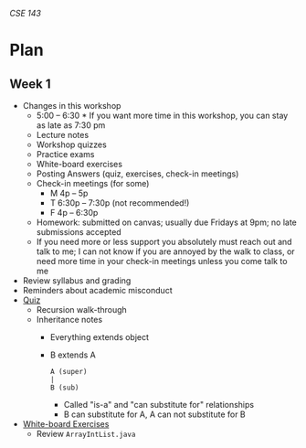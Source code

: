 _CSE 143_
# Plan
## Week 1

* Changes in this workshop
	* 5:00 – 6:30
			* If you want more time in this workshop, you can stay as late as 7:30 pm
	* Lecture notes
	* Workshop quizzes
	* Practice exams
	* White-board exercises
	* Posting Answers (quiz, exercises, check-in meetings)
	* Check-in meetings (for some)
		* M 4p – 5p
		* T 6:30p – 7:30p (not recommended!)
		* F 4p – 6:30p
	* Homework: submitted on canvas; usually due Fridays at 9pm; no late submissions accepted
	* If you need more or less support you absolutely must reach out and talk to me; I can not know if you are annoyed by the walk to class, or need more time in your check-in meetings unless you come talk to me
* Review syllabus and grading
* Reminders about academic misconduct
* [Quiz](quiz.md)
	* Recursion walk-through
	* Inheritance notes
		* Everything extends object
		* B extends A
			
			```
			A (super)
			|
			B (sub)
			```

			* Called "is-a" and "can substitute for" relationships
			* B can substitute for A, A can not substitute for B
* [White-board Exercises](exercises.md)
	* Review `ArrayIntList.java`